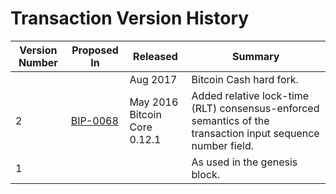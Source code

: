 # Transaction Version History
| Version Number | Proposed In | Released | Summary |
|--|--|--|---|
|||Aug 2017| Bitcoin Cash hard fork.|
|2|[BIP-0068](/history/bips)|May 2016<br>Bitcoin Core 0.12.1|Added relative lock-time (RLT) consensus-enforced semantics of the transaction input sequence number field.|
|1|||As used in the genesis block.|